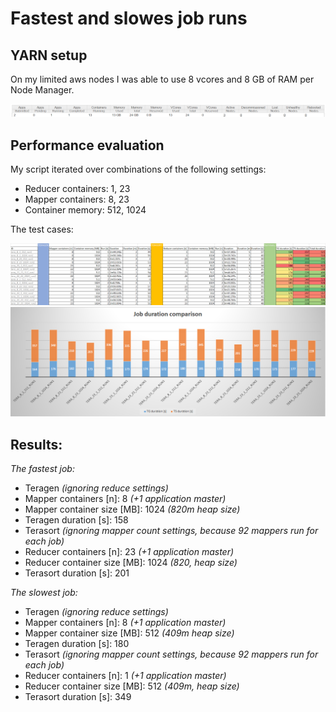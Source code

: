 # Fastest and slowes job runs

## YARN setup
On my limited aws nodes I was able to use 8 vcores and 8 GB of RAM per Node Manager.
<center><img src="png/yarn-setup.png" /></center>

## Performance evaluation
My script iterated over combinations of the following settings:
- Reducer containers: 1, 23
- Mapper containers: 8, 23
- Container memory: 512, 1024

The test cases:
<center><img src="png/job-comparison.png" /></center>

<center><img src="png/job-duration.png" /></center>

## Results:

*The fastest job:* 
- Teragen _(ignoring reduce settings)_
 - Mapper containers [n]: 8 _(+1 application master)_
 - Mapper container size [MB]: 1024 _(820m heap size)_
 - Teragen duration [s]: 158
- Terasort _(ignoring mapper count settings, because 92 mappers run for each job)_
 - Reducer containers [n]: 23 _(+1 application master)_
 - Reducer container size [MB]: 1024 _(820, heap size)_
 - Terasort duration [s]: 201

*The slowest job:*
- Teragen _(ignoring reduce settings)_
 - Mapper containers [n]: 8 _(+1 application master)_
 - Mapper container size [MB]: 512 _(409m heap size)_
 - Teragen duration [s]: 180
- Terasort _(ignoring mapper count settings, because 92 mappers run for each job)_
 - Reducer containers [n]: 1 _(+1 application master)_
 - Reducer container size [MB]: 512 _(409m, heap size)_ 
 - Terasort duration [s]: 349